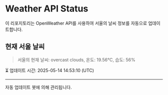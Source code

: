 
# Weather API Status

이 리포지토리는 OpenWeather API를 사용하여 서울의 날씨 정보를 자동으로 업데이트합니다.

## 현재 서울 날씨
> 서울의 현재 날씨: overcast clouds, 온도: 19.56°C, 습도: 56%

⏳ 업데이트 시간: 2025-05-14 14:53:10 (UTC)

---
자동 업데이트 봇에 의해 관리됩니다.
